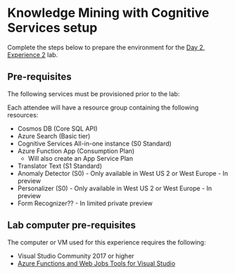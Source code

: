 # Knowledge Mining with Cognitive Services setup

Complete the steps below to prepare the environment for the [Day 2, Experience 2](../../../day2-exp2/README.md) lab.

## Pre-requisites

The following services must be provisioned prior to the lab:

Each attendee will have a resource group containing the following resources:

- Cosmos DB (Core SQL API)
- Azure Search (Basic tier)
- Cognitive Services All-in-one instance (S0 Standard)
- Azure Function App (Consumption Plan)
  - Will also create an App Service Plan
- Translator Text (S1 Standard)
- Anomaly Detector (S0) - Only available in West US 2 or West Europe - In preview
- Personalizer (S0) - Only available in West US 2 or West Europe - In preview
- Form Recognizer?? - In limited private preview

## Lab computer pre-requisites

The computer or VM used for this experience requires the following:

- Visual Studio Community 2017 or higher
- [Azure Functions and Web Jobs Tools for Visual Studio](https://marketplace.visualstudio.com/items?itemName=VisualStudioWebandAzureTools.AzureFunctionsandWebJobsTools)